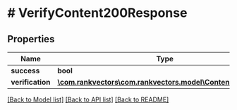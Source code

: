 # # VerifyContent200Response

## Properties

Name | Type | Description | Notes
------------ | ------------- | ------------- | -------------
**success** | **bool** |  | [optional]
**verification** | [**\com.rankvectors\com.rankvectors.model\ContentVerification**](ContentVerification.md) |  | [optional]

[[Back to Model list]](../../README.md#models) [[Back to API list]](../../README.md#endpoints) [[Back to README]](../../README.md)

